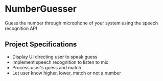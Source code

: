 # NumberGuesser
Guess the number through microphone of your system using the speech recognition API
## Project Specifications

- Display UI directing user to speak guess
- Implement speech recognition to listen to mic
- Process user's guess and match
- Let user know higher, lower, match or not a number


